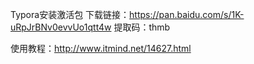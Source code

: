 Typora安装激活包
下载链接：https://pan.baidu.com/s/1K-uRpJrBNv0evvUo1qtt4w
提取码：thmb

使用教程：http://www.itmind.net/14627.html



